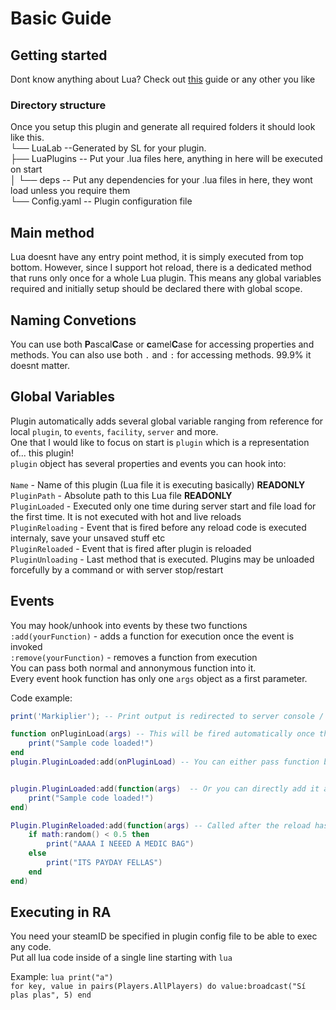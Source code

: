 # Basic Guide
## Getting started
Dont know anything about Lua? Check out [this](https://www.tutorialspoint.com/lua/index.htm) guide or any other you like

### Directory structure

Once you setup this plugin and generate all required folders it should look like this.<br>
└── LuaLab --Generated by SL for your plugin.<br>
    ├── LuaPlugins -- Put your .lua files here, anything in here will be executed on start<br>
    │   └── deps -- Put any dependencies for your .lua files in here, they wont load unless you require them<br>
    └── Config.yaml -- Plugin configuration file<br>

## Main method
Lua doesnt have any entry point method, it is simply executed from top bottom. However, since I support hot reload, there is a dedicated method that runs only once for a whole Lua plugin. This means any global variables required and initially setup should be declared there with global scope.<br>

## Naming Convetions
You can use both **P**ascal**C**ase or **c**amel**C**ase for accessing properties and methods. You can also use both `.` and `:` for accessing methods. 99.9% it doesnt matter.

## Global Variables
Plugin automatically adds several global variable ranging from reference for local `plugin`, to `events`, `facility`, `server` and more.<br> One that I would like to focus on start is `plugin` which is a representation of... this plugin!<br>
`plugin` object has several properties and events you can hook into:
<br><br>
`Name` - Name of this plugin (Lua file it is executing basically) **READONLY** <br>
`PluginPath` - Absolute path to this Lua file **READONLY** <br>
`PluginLoaded` - Executed only one time during server start and file load for the first time. It is not executed with hot and live reloads<br>
`PluginReloading` - Event that is fired before any reload code is executed internaly, save your unsaved stuff etc<br>
`PluginReloaded` - Event that is fired after plugin is reloaded<br>
`PluginUnloading` - Last method that is executed. Plugins may be unloaded forcefully by a command or with server stop/restart<br>

## Events
You may hook/unhook into events by these two functions<br>
`:add(yourFunction)` - adds a function for execution once the event is invoked<br>
`:remove(yourFunction)` - removes a function from execution<br>
You can pass both normal and annonymous function into it.<br>
Every event hook function has only one `args` object as a first parameter.<br>

Code example:
```lua
print('Markiplier'); -- Print output is redirected to server console / executing player RA console

function onPluginLoad(args) -- This will be fired automatically once the plugin fully loads and only once
    print("Sample code loaded!")
end
plugin.PluginLoaded:add(onPluginLoad) -- You can either pass function by declaring it somewhere else


plugin.PluginLoaded:add(function(args)  -- Or you can directly add it as a anonymous function
    print("Sample code loaded!")
end)

Plugin.PluginReloaded:add(function(args) -- Called after the reload has been fully executed
    if math:random() < 0.5 then
        print("AAAA I NEEED A MEDIC BAG")
    else
        print("ITS PAYDAY FELLAS")
    end
end)
```

## Executing in RA
You need your steamID be specified in plugin config file to be able to exec any code.<br>
Put all lua code inside of a single line starting with `lua`

Example:
`lua print("a")`<br>
`for key, value in pairs(Players.AllPlayers) do value:broadcast("Sí plas plas", 5) end`
